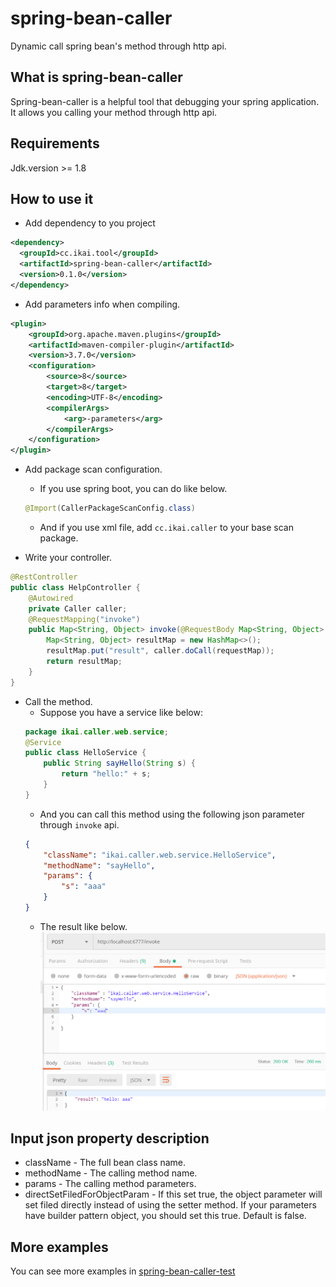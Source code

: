 # spring-bean-caller
Dynamic call spring bean's method through http api.

## What is spring-bean-caller
Spring-bean-caller is a helpful tool that debugging your spring application. It allows you calling your method through http api.

## Requirements
Jdk.version >= 1.8

## How to use it
* Add dependency to you project
```xml
<dependency>
  <groupId>cc.ikai.tool</groupId>
  <artifactId>spring-bean-caller</artifactId>
  <version>0.1.0</version>
</dependency>
```

* Add parameters info when compiling. 
```xml 
<plugin>
    <groupId>org.apache.maven.plugins</groupId>
    <artifactId>maven-compiler-plugin</artifactId>
    <version>3.7.0</version>
    <configuration>
        <source>8</source>
        <target>8</target>
        <encoding>UTF-8</encoding>
        <compilerArgs>
            <arg>-parameters</arg>
        </compilerArgs>
    </configuration>
</plugin>
```

* Add package scan configuration. 
    - If you use spring boot, you can do like below. 
    ```java 
    @Import(CallerPackageScanConfig.class)
    ```
    - And if you use xml file, add `cc.ikai.caller` to your base scan package. 

* Write your controller.
```java
@RestController
public class HelpController {
    @Autowired
    private Caller caller;
    @RequestMapping("invoke")
    public Map<String, Object> invoke(@RequestBody Map<String, Object> requestMap) {
        Map<String, Object> resultMap = new HashMap<>();
        resultMap.put("result", caller.doCall(requestMap));
        return resultMap;
    }
}
```

* Call the method. 
    - Suppose you have a service like below:
    ```java 
    package ikai.caller.web.service;
    @Service
    public class HelloService { 
        public String sayHello(String s) {
            return "hello:" + s;
        }
    }
    ```
    - And you can call this method using the following json parameter through `invoke` api.
    ```json
    {
        "className": "ikai.caller.web.service.HelloService",
        "methodName": "sayHello",
        "params": {
            "s": "aaa"
        }
    } 
    ```
    - The result like below.
    ![](screenshot/demo.png)

## Input json property description
* className - The full bean class name.
* methodName - The calling method name.
* params - The calling method parameters.
* directSetFiledForObjectParam - If this set true, the object parameter will set filed directly instead of using the setter method. If your parameters have builder pattern object, you should set this true. Default is false.

## More examples
You can see more examples in [spring-bean-caller-test](https://github.com/zhangjikai/spring-bean-caller-test)
